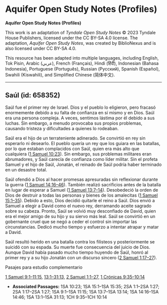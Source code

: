 # Aquifer Open Study Notes (Profiles)

**Aquifer Open Study Notes (Profiles)**

This work is an adaptation of *Tyndale Open Study Notes* © 2023 Tyndale House Publishers, licensed under the CC BY\-SA 4\.0 license. The adaptation, *Aquifer Open Study Notes*, was created by BiblioNexus and is also licensed under CC BY\-SA 4\.0\.

This resource has been adapted into multiple languages, including English, Tok Pisin, Arabic (عربي), French (Français), Hindi (हिंदी), Indonesian (Bahasa Indonesia), Portuguese (Português), Russian (Русский), Spanish (Español), Swahili (Kiswahili), and Simplified Chinese (简体中文).



--------------------------------

## Saúl (id: 658352)

Saúl fue el primer rey de Israel. Dios y el pueblo lo eligieron, pero fracasó enormemente debido a su falta de confianza en sí mismo y en Dios. Saúl era una persona compleja. A veces, sentimos lástima por él debido a sus luchas. Sin embargo, a menudo provocaba sus propios problemas, causando tristeza y dificultades a quienes lo rodeaban.

Saúl era el hijo de un terrateniente adinerado. Se convirtió en rey sin esperarlo ni desearlo. El pueblo quería un rey que los guiara en las batallas, por lo que estaban complacidos con Saúl, quien era más alto que cualquiera ([1 Samuel 10:23](https://ref.ly/1Sam10:23)). Sin embargo, sus problemas militares eran abrumadores, y Saúl carecía de confianza como líder militar. Sin el profeta Samuel y el hijo de Saúl, Jonatán, el reinado de Saúl podría haber terminado en un desastre total.

Saúl ofendió a Dios al hacer promesas apresuradas sin reflexionar durante la guerra ([1 Samuel 14:16–46](https://ref.ly/1Sam14:16-1Sam14:46)). También realizó sacrificios antes de la batalla en lugar de esperar a Samuel ([1 Samuel 13:7–14](https://ref.ly/1Sam13:7-1Sam13:14)). Desobedeció la orden de Dios de destruir a todas las personas y bienes de los amalecitas ([1 Samuel 15:1–35](https://ref.ly/1Sam15:1-1Sam15:35)). Debido a esto, Dios decidió quitarle el reino a Saúl. Dios envió a Samuel a elegir a David como el nuevo rey, derramando aceite sagrado sobre su cabeza. Pronto, Saúl se volvió muy desconfiado de David, quien era el mejor amigo de su hijo y su siervo más leal. Saúl se convirtió en un gobernante cruel que se negó a ceder el control sin importar las circunstancias. Dedicó mucho tiempo y esfuerzo a intentar atrapar y matar a David.

Saúl resultó herido en una batalla contra los filisteos y posteriormente se suicidó con su espada. Su muerte fue consecuencia del juicio de Dios. Aunque David había pasado mucho tiempo huyendo de Saúl, honró al primer rey y a su hijo Jonatán con un discurso sincero ([2 Samuel 1:17–27](https://ref.ly/2Sam1:17-2Sam1:27)).

Pasajes para estudio complementario

[1 Samuel 9:1–11:15,](https://ref.ly/1Sam9:1-1Sam11:15) [13:1–31:13,](https://ref.ly/1Sam13:1-1Sam31:13) [2 Samuel 1:1–27,](https://ref.ly/2Sam1:1-2Sam1:27) [1 Crónicas 9:35–10:14](https://ref.ly/1Chr9:35-1Chr10:14)

* **Associated Passages:** 1SA 10:23; 1SA 15:1–1SA 15:35; 2SA 1:1–2SA 1:27; 2SA 1:17–2SA 1:27; 1SA 9:1–1SA 11:15; 1SA 13:7–1SA 13:14; 1SA 14:16–1SA 14:46; 1SA 13:1–1SA 31:13; 1CH 9:35–1CH 10:14

